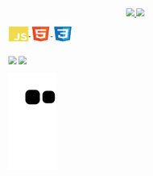 


<div align="center">
  <a href="https://github.com/henriquemoraescod">
<a href="https://github.com/henriquemoraescod">
<img height="150em" src="https://github-readme-stats.vercel.app/api?username=henriquemoraescod&show_icons=true&theme=dark&include_all_commits=true&count_private=true"/> <img height="150em" src="https://github-readme-stats.vercel.app/api/top-langs/?username=henriquemoraescod&layout=compact&langs_count=7&theme=dark"/>
</div>
 
 </div>
<div style="display: inline_block"><br>
  <img align="center" alt="H-Js" height="30" width="40" src="https://raw.githubusercontent.com/devicons/devicon/master/icons/javascript/javascript-plain.svg">
  <img align="center" alt="H-HTML" height="30" width="40" src="https://raw.githubusercontent.com/devicons/devicon/master/icons/html5/html5-original.svg">
  <img align="center" alt="H-CSS" height="30" width="40" src="https://raw.githubusercontent.com/devicons/devicon/master/icons/css3/css3-original.svg">
  </div>
  
  ##
  
  <div> 
  <a href = "henrique.moraesf2003@gmail.com"><img src="https://img.shields.io/badge/-Gmail-%23333?style=for-the-badge&logo=gmail&logoColor=white" target="_blank"></a>
  <a href="https://www.linkedin.com/in/henrique-moraes-farias-b752a1247/" target="_blank"><img src="https://img.shields.io/badge/-LinkedIn-%230077B5?style=for-the-badge&logo=linkedin&logoColor=white" target="_blank"></a> 
 
  ![Snake animation](https://github.com/rafaballerini/rafaballerini/blob/output/github-contribution-grid-snake.svg)
 
</div>

